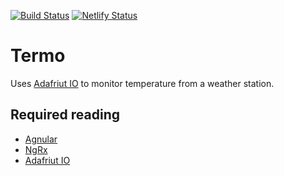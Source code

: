 [![Build Status](https://app.travis-ci.com/jacek-dargiel/termo.svg?branch=master)](https://app.travis-ci.com/jacek-dargiel/termo)
[![Netlify Status](https://api.netlify.com/api/v1/badges/409db545-73e5-4add-a29c-f1b1eedac165/deploy-status)](https://app.netlify.com/sites/jd-termo/deploys)

# Termo

Uses [Adafriut IO](https://io.adafruit.com) to monitor temperature from a weather station.

## Required reading

* [Agnular](https://angular.io/)
* [NgRx](https://ngrx.io/)
* [Adafriut IO](https://io.adafruit.com)
